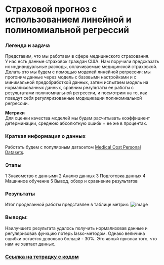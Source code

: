 # Страховой прогноз с использованием линейной и полиномиальной регрессий

### Легенда и задача
Представим, что мы работаем в сфере медицинского страхования.<br>
У нас есть данные страховок граждан США. Нам поручили предсказать их индивидуальные расходы, оплачиваемые медицинской страховкой.<br>
Делать это мы будем с помощью моделей линейной регрессии: мы прогоним данные через модель с базовыми настройками и с минимальной предобработкой данных,
затем испытаем модель на нормализованных данных, сравним результаты ее работы с результатами полиномиальной регрессии, и посмотрим на то, как поведут
себя регуляризованные модицикации полиномиальной регрессии.

**Метрики**     
Для оценки качества моделей мы будем расчитывать коэффициент детерминации, среднюю абсолютную ошибк + ее же в процентах.

### Краткая информация о данных
Работать будем с популярным датасетом [Medical Cost Personal Datasets](https://www.kaggle.com/mirichoi0218/insurance).

### Этапы
1 Знакомство с данными
2 Анализ данных
3 Подготовка данных
4 Машинное обучение
5 Вывод, обзор и сравнение результатов

### Результаты
Итог проделанной работы представлен в таблице метрик:
![image](https://github.com/khav-i/ml_works/assets/126453765/88555880-c306-426d-8b39-6a9ca99ab697)


### Выводы:  
Наилучшего результата удалось получить нормализовав данные и регуляризовав функцию потерь lasso-методом.
Однако величина ошибки остается довольно большй - 30%. Это явный признак того, что нам не хватает данных.

### [Ссылка на тетрадку с кодом](https://github.com/khav-i/ml_works/blob/master/Insurance%20Forecast%20by%20using%20Linear%20Regression/mcpd_ml(lr).ipynb)
